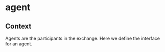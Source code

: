 # agent

## Context
Agents are the participants in the exchange. Here we define the interface for an agent.
